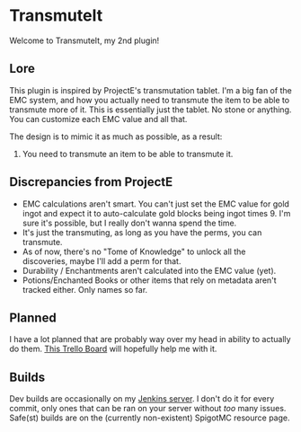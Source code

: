 # TransmuteIt

Welcome to TransmuteIt, my 2nd plugin!

## Lore
This plugin is inspired by ProjectE's transmutation tablet. I'm a big fan of the EMC system, and how you actually need to transmute the item to be able to transmute more of it. This is essentially just the tablet. No stone or anything. You can customize each EMC value and all that.

The design is to mimic it as much as possible, as a result:

1) You need to transmute an item to be able to transmute it.

## Discrepancies from ProjectE

* EMC calculations aren't smart. You can't just set the EMC value for gold ingot and expect it to auto-calculate gold blocks being ingot times 9. I'm sure it's possible, but I really don't wanna spend the time.
* It's just the transmuting, as long as you have the perms, you can transmute.
* As of now, there's no "Tome of Knowledge" to unlock all the discoveries, maybe I'll add a perm for that.
* Durability / Enchantments aren't calculated into the EMC value (yet).
* Potions/Enchanted Books or other items that rely on metadata aren't tracked either. Only names so far.

## Planned

I have a lot planned that are probably way over my head in ability to actually do them. [This Trello Board](https://trello.com/b/SZVMEvD7/transmuteit) will hopefully help me with it.

## Builds

Dev builds are occasionally on my [Jenkins server](https://jenkins.chew.pw/job/TransmuteIt/). I don't do it for every commit, only ones that can be ran on your server without *too* many issues. Safe(st) builds are on the (currently non-existent) SpigotMC resource page.
